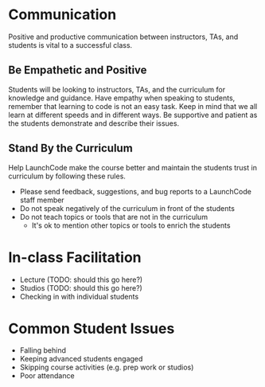 # Communication
Positive and productive communication between instructors, TAs, and students is vital to a successful class.

## Be Empathetic and Positive
Students will be looking to instructors, TAs, and the curriculum for knowledge and guidance. Have empathy when speaking to students, remember that learning to code is not an easy task. Keep in mind that we all learn at different speeds and in different ways. Be supportive and patient as the students demonstrate and describe their issues.

## Stand By the Curriculum
Help LaunchCode make the course better and maintain the students trust in curriculum by following these rules.
* Please send feedback, suggestions, and bug reports to a LaunchCode staff member
* Do not speak negatively of the curriculum in front of the students
* Do not teach topics or tools that are not in the curriculum
  * It's ok to mention other topics or tools to enrich the students

# In-class Facilitation
* Lecture (TODO: should this go here?)
* Studios (TODO: should this go here?)
* Checking in with individual students

# Common Student Issues
* Falling behind
* Keeping advanced students engaged
* Skipping course activities (e.g. prep work or studios)
* Poor attendance 
